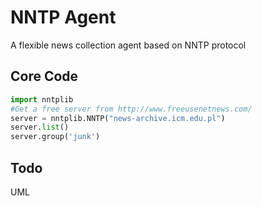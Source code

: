 # NNTP Agent

A flexible news collection agent based on NNTP protocol

## Core Code

```python
import nntplib
#Get a free server from http://www.freeusenetnews.com/
server = nntplib.NNTP("news-archive.icm.edu.pl")
server.list()
server.group('junk')
```

## Todo
UML
